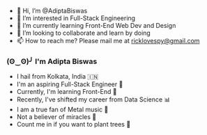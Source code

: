 - 👋 Hi, I’m @AdiptaBiswas
- 👀 I’m interested in Full-Stack Engineering
- 🌱 I’m currently learning Front-End Web Dev and Design
- 💞️ I’m looking to collaborate and learn by doing 
- 📫 How to reach me? Please mail me at ricklovespy@gmail.com

### (ʘ‿ʘ)╯ I'm Adipta Biswas

- I hail from Kolkata, India 🇮🇳 
- I'm an aspiring Full-Stack Engineer 🚀
- Currently, I'm learning Front-End 👾
- Recently, I've shifted my career from Data Science 📊
- I am a true fan of Metal music 🤘
- Not a believer of miracles 🔮 
- Count me in if you want to plant trees 🌳
